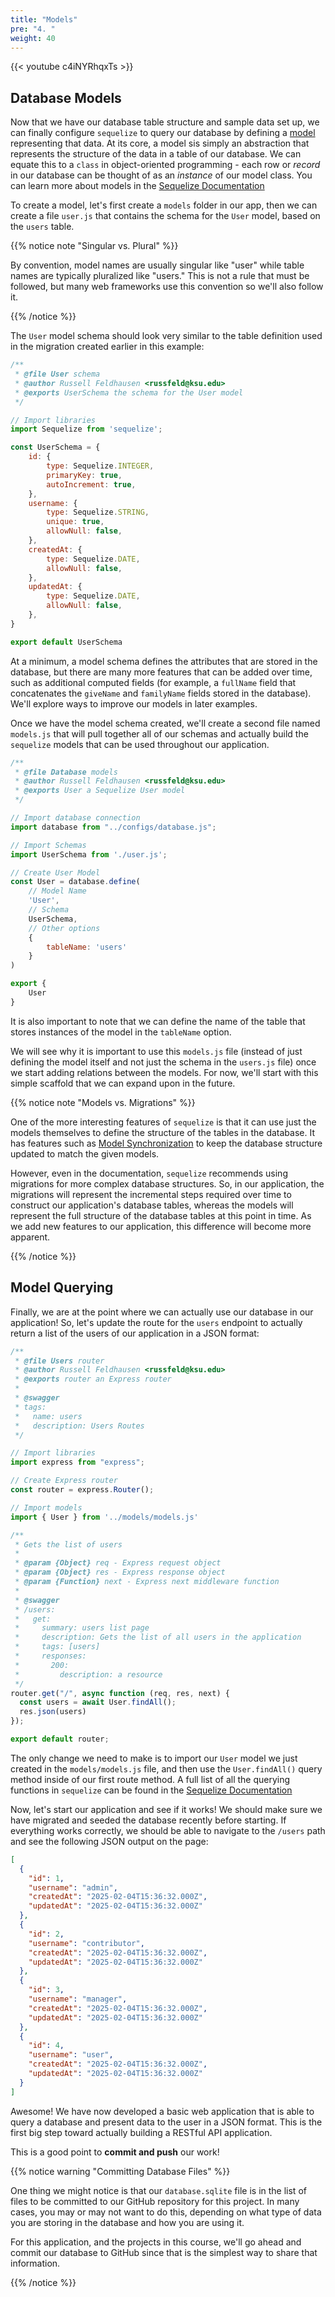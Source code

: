 ```yaml
---
title: "Models"
pre: "4. "
weight: 40
---
```


{{< youtube c4iNYRhqxTs >}}

## Database Models

Now that we have our database table structure and sample data set up, we can finally configure `sequelize` to query our database by defining a [model](https://sequelize.org/docs/v6/core-concepts/model-basics/) representing that data. At its core, a model sis simply an abstraction that represents the structure of the data in a table of our database. We can equate this to a `class` in object-oriented programming - each row or _record_ in our database can be thought of as an _instance_ of our model class. You can learn more about models in the [Sequelize Documentation](https://sequelize.org/docs/v6/core-concepts/model-basics/)

To create a model, let's first create a `models` folder in our app, then we can create a file `user.js` that contains the schema for the `User` model, based on the `users` table.

{{% notice note "Singular vs. Plural" %}}

By convention, model names are usually singular like "user" while table names are typically pluralized like "users." This is not a rule that must be followed, but many web frameworks use this convention so we'll also follow it.

{{% /notice %}}

The `User` model schema should look very similar to the table definition used in the migration created earlier in this example:

```js {title="models/user.js"}
/**
 * @file User schema
 * @author Russell Feldhausen <russfeld@ksu.edu>
 * @exports UserSchema the schema for the User model
 */

// Import libraries
import Sequelize from 'sequelize';

const UserSchema = {
    id: {
        type: Sequelize.INTEGER,
        primaryKey: true,
        autoIncrement: true,
    },
    username: {
        type: Sequelize.STRING,
        unique: true,
        allowNull: false,
    },
    createdAt: {
        type: Sequelize.DATE,
        allowNull: false,
    },
    updatedAt: {
        type: Sequelize.DATE,
        allowNull: false,
    },
}

export default UserSchema
```

At a minimum, a model schema defines the attributes that are stored in the database, but there are many more features that can be added over time, such as additional computed fields (for example, a `fullName` field that concatenates the `giveName` and `familyName` fields stored in the database). We'll explore ways to improve our models in later examples.

Once we have the model schema created, we'll create a second file named `models.js` that will pull together all of our schemas and actually build the `sequelize` models that can be used throughout our application.

```js {title="models/models.js"}
/**
 * @file Database models
 * @author Russell Feldhausen <russfeld@ksu.edu>
 * @exports User a Sequelize User model
 */

// Import database connection
import database from "../configs/database.js";

// Import Schemas
import UserSchema from './user.js';

// Create User Model
const User = database.define(
    // Model Name
    'User',
    // Schema
    UserSchema,
    // Other options
    {
        tableName: 'users'
    }
)

export {
    User
}
```

It is also important to note that we can define the name of the table that stores instances of the model in the `tableName` option. 

We will see why it is important to use this `models.js` file (instead of just defining the model itself and not just the schema in the `users.js` file) once we start adding relations between the models. For now, we'll start with this simple scaffold that we can expand upon in the future.

{{% notice note "Models vs. Migrations" %}}

One of the more interesting features of `sequelize` is that it can use just the models themselves to define the structure of the tables in the database. It has features such as [Model Synchronization](https://sequelize.org/docs/v6/core-concepts/model-basics/#model-synchronization) to keep the database structure updated to match the given models. 

However, even in the documentation, `sequelize` recommends using migrations for more complex database structures. So, in our application, the migrations will represent the incremental steps required over time to construct our application's database tables, whereas the models will represent the full structure of the database tables at this point in time. As we add new features to our application, this difference will become more apparent. 

{{% /notice %}}

## Model Querying

Finally, we are at the point where we can actually use our database in our application! So, let's update the route for the `users` endpoint to actually return a list of the users of our application in a JSON format:

```js {title="routes/users.js" hl_lines="18-19 39-40"}
/**
 * @file Users router
 * @author Russell Feldhausen <russfeld@ksu.edu>
 * @exports router an Express router
 *
 * @swagger
 * tags:
 *   name: users
 *   description: Users Routes
 */

// Import libraries
import express from "express";

// Create Express router
const router = express.Router();

// Import models
import { User } from '../models/models.js'

/**
 * Gets the list of users
 * 
 * @param {Object} req - Express request object
 * @param {Object} res - Express response object
 * @param {Function} next - Express next middleware function
 * 
 * @swagger
 * /users:
 *   get: 
 *     summary: users list page
 *     description: Gets the list of all users in the application
 *     tags: [users]
 *     responses:
 *       200: 
 *         description: a resource         
 */
router.get("/", async function (req, res, next) {
  const users = await User.findAll();
  res.json(users)
});

export default router;
```

The only change we need to make is to import our `User` model we just created in the `models/models.js` file, and then use the `User.findAll()` query method inside of our first route method. A full list of all the querying functions in `sequelize` can be found in the [Sequelize Documentation](https://sequelize.org/docs/v6/core-concepts/model-querying-basics/)

Now, let's start our application and see if it works! We should make sure we have migrated and seeded the database recently before starting. If everything works correctly, we should be able to navigate to the `/users` path and see the following JSON output on the page:

```json {title="route: /users"}
[
  {
    "id": 1,
    "username": "admin",
    "createdAt": "2025-02-04T15:36:32.000Z",
    "updatedAt": "2025-02-04T15:36:32.000Z"
  },
  {
    "id": 2,
    "username": "contributor",
    "createdAt": "2025-02-04T15:36:32.000Z",
    "updatedAt": "2025-02-04T15:36:32.000Z"
  },
  {
    "id": 3,
    "username": "manager",
    "createdAt": "2025-02-04T15:36:32.000Z",
    "updatedAt": "2025-02-04T15:36:32.000Z"
  },
  {
    "id": 4,
    "username": "user",
    "createdAt": "2025-02-04T15:36:32.000Z",
    "updatedAt": "2025-02-04T15:36:32.000Z"
  }
]
```

Awesome! We have now developed a basic web application that is able to query a database and present data to the user in a JSON format. This is the first big step toward actually building a RESTful API application. 

This is a good point to **commit and push** our work!

{{% notice warning "Committing Database Files" %}}

One thing we might notice is that our `database.sqlite` file is in the list of files to be committed to our GitHub repository for this project. In many cases, you may or may not want to do this, depending on what type of data you are storing in the database and how you are using it.

For this application, and the projects in this course, we'll go ahead and commit our database to GitHub since that is the simplest way to share that information.

{{% /notice %}}